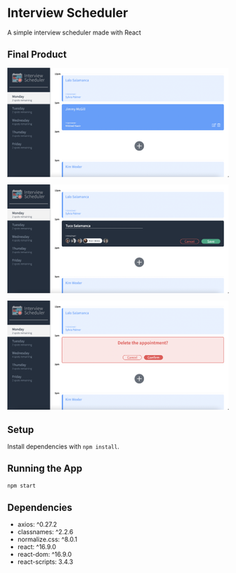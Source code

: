 # Interview Scheduler

A simple interview scheduler made with React


## Final Product

!["Home Page"](https://github.com/JRam2022/scheduler/blob/master/docs/Home%20Page.png?raw=true)


!["Editing an Interview"](https://github.com/JRam2022/scheduler/blob/master/docs/Editing%20an%20Interview.png?raw=true)


!["Deleting an Appointment"](https://github.com/JRam2022/scheduler/blob/master/docs/Deleting%20an%20Appointment.png?raw=true)



## Setup

Install dependencies with `npm install`.

## Running the App

```sh
npm start
```

## Dependencies

- axios: ^0.27.2
- classnames: ^2.2.6
- normalize.css: ^8.0.1
- react: ^16.9.0
- react-dom: ^16.9.0
- react-scripts: 3.4.3
